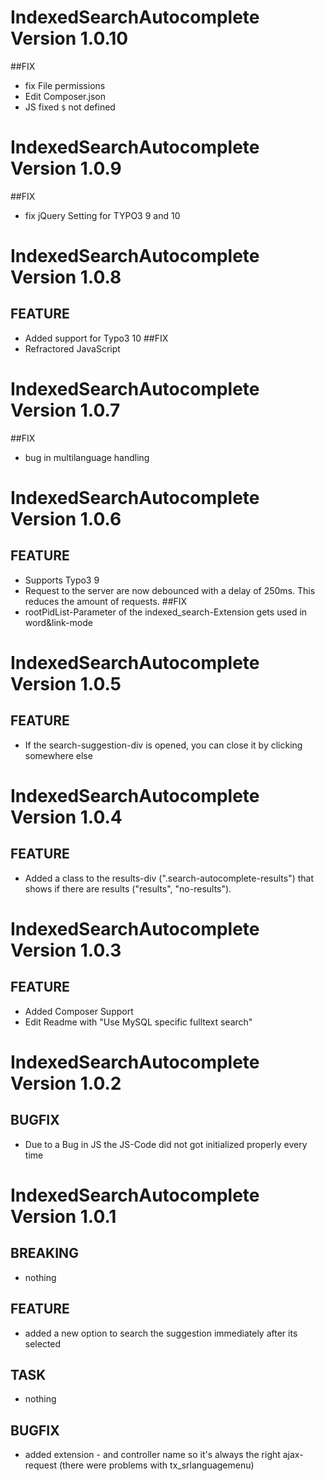 # IndexedSearchAutocomplete Version 1.0.10

##FIX
- fix File permissions
- Edit Composer.json
- JS fixed `$` not defined

# IndexedSearchAutocomplete Version 1.0.9

##FIX
- fix jQuery Setting for TYPO3 9 and 10

# IndexedSearchAutocomplete Version 1.0.8

## FEATURE
- Added support for Typo3 10
##FIX
- Refractored JavaScript


# IndexedSearchAutocomplete Version 1.0.7

##FIX
- bug in multilanguage handling  


# IndexedSearchAutocomplete Version 1.0.6

## FEATURE
- Supports Typo3 9
- Request to the server are now debounced with a delay of 250ms. This reduces the amount of requests.
##FIX
- rootPidList-Parameter of the indexed_search-Extension gets used in word&link-mode  

# IndexedSearchAutocomplete Version 1.0.5

## FEATURE
- If the search-suggestion-div is opened, you can close it by clicking somewhere else


# IndexedSearchAutocomplete Version 1.0.4

## FEATURE
- Added a class to the results-div (".search-autocomplete-results") that shows if there are results ("results", "no-results").


# IndexedSearchAutocomplete Version 1.0.3

## FEATURE
- Added Composer Support
- Edit Readme with "Use MySQL specific fulltext search"


# IndexedSearchAutocomplete Version 1.0.2

## BUGFIX
- Due to a Bug in JS the JS-Code did not got initialized properly every time


# IndexedSearchAutocomplete Version 1.0.1

## BREAKING
- nothing

## FEATURE
- added a new option to search the suggestion immediately after its selected

## TASK
- nothing

## BUGFIX
- added extension - and controller name so it's always the right ajax-request (there were problems with tx_srlanguagemenu)
